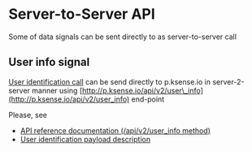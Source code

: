 # Server-to-Server API

Some of data signals can be sent directly to as server-to-server call

## User info signal

[User identification call](javascript-pixel/user-identification-calls.md) can be send directly to p.ksense.io in server-2-server manner using [http://p.ksense.io/api/v2/user\_info](http://p.ksense.io/api/v2/user_info) end-point

Please, see 

* [API reference documentation \(/api/v2/user\_info method\)](https://p.ksense.io/swagger-ui.html#/api-controller/userInfoUsingGET)
* [User identification payload description](javascript-pixel/user-identification-calls.md)

